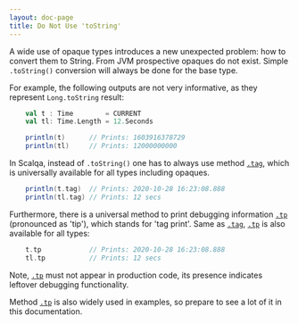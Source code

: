 ```yaml
---
layout: doc-page
title: Do Not Use 'toString'
---
```


A wide use of opaque types introduces a new unexpected problem: how to convert them to String. 
From JVM prospective opaques do not exist. Simple `.toString()` conversion will always be done for the base type.

For example, the following outputs are not very informative, as they represent `Long.toString` result: 

```scala
    val t : Time        = CURRENT
    val tl: Time.Length = 12.Seconds

    println(t)      // Prints: 1603916378729
    println(tl)     // Prints: 12000000000
```   

In Scalqa, instead of `.toString()` one has to always use method [`.tag`](../../api/scalqa/def/any/_extension.html#tag), 
which is universally available for all types including opaques.

```scala
    println(t.tag)  // Prints: 2020-10-28 16:23:08.888
    println(tl.tag) // Prints: 12 secs
```

Furthermore, there is a universal method to print debugging information 
[`.tp`](../../api/scalqa/def/any/_extension.html#tp) (pronounced as 'tip'), which stands for 'tag print'. 
Same as [`.tag`](../../api/scalqa/def/any/_extension.html#tag), [`.tp`](../../api/scalqa/def/any/_extension.html#tp) is also 
available for all types: 

```scala
    t.tp            // Prints: 2020-10-28 16:23:08.888
    tl.tp           // Prints: 12 secs
```

Note, [`.tp`](../../api/scalqa/def/any/_extension.html#tp) must not appear in production code, 
its presence indicates leftover debugging functionality. 

Method [`.tp`](../../api/scalqa/def/any/_extension.html#tp) is also widely used in examples, 
so prepare to see a lot of it in this documentation.  

